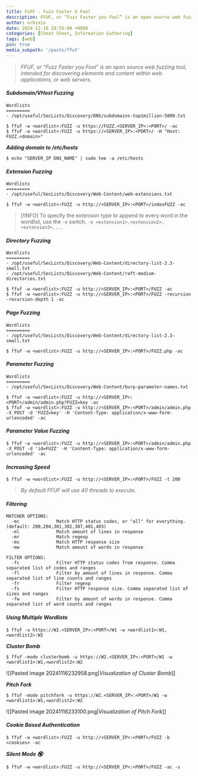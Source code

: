 ```yaml
---
title: FuFF - Fuzz Faster U Fool
description: FFUF, or “Fuzz Faster you Fool” is an open source web fuzzing tool, intended for discovering elements and content within web applications, or web servers..
author: orbixio
date: 2024-12-18 20:55:00 +0800
categories: [Cheat Sheet, Information Gathering]
tags: [web]
pin: true
media_subpath: '/posts/ffuf'
---
```


> *FFUF, or “Fuzz Faster you Fool” is an open source web fuzzing tool, intended for discovering elements and content within web applications, or web servers.*

#### ***Subdomain/VHost Fuzzing***

```shell
Wordlists
=========
- /opt/useful/SecLists/Discovery/DNS/subdomains-top1million-5000.txt

$ ffuf -w <wordlist>:FUZZ -u https://FUZZ.<SERVER_IP>:<PORT>/ -ac
$ ffuf -w <wordlist>:FUZZ -u https://<SERVER_IP>:<PORT>/ -H "Host: FUZZ.<domain>"
```

***Adding domain to /etc/hosts***

```shell
$ echo "SERVER_IP DNS_NAME" | sudo tee -a /etc/hosts
```

#### ***Extension Fuzzing***

```shell
Wordlists
=========
- /opt/useful/SecLists/Discovery/Web-Content/web-extensions.txt

$ ffuf -w <wordlist>:FUZZ -u http://<SERVER_IP>:<PORT>/indexFUZZ -ac 
```

> [!INFO] 
> To specify the extension type to append to every word in the wordlist, use the `-e` switch.
> `-e <extension1>,<extension2>,<extension3>,...`

#### ***Directory Fuzzing***

```shell
Wordlists
=========
- /opt/useful/SecLists/Discovery/Web-Content/directory-list-2.3-small.txt
- /opt/useful/SecLists/Discovery/Web-Content/raft-medium-directories.txt

$ ffuf -w <wordlist>:FUZZ -u http://<SERVER_IP>:<PORT>/FUZZ -ac
$ ffuf -w <wordlist>:FUZZ -u http://<SERVER_IP>:<PORT>/FUZZ -recursion -recursion-depth 1 -ac
```

#### ***Page Fuzzing***

```shell
Wordlists
=========
- /opt/useful/SecLists/Discovery/Web-Content/directory-list-2.3-small.txt

$ ffuf -w <wordlist>:FUZZ -u http://<SERVER_IP>:<PORT>/FUZZ.php -ac
```

#### ***Parameter Fuzzing***

```shell
Wordlists
=========
- /opt/useful/SecLists/Discovery/Web-Content/burp-parameter-names.txt

$ ffuf -w <wordlist>:FUZZ -u http://<SERVER_IP>:<PORT>/admin/admin.php?FUZZ=key -ac
$ ffuf -w <wordlist>:FUZZ -u http://<SERVER_IP>:<PORT>/admin/admin.php -X POST -d 'FUZZ=key' -H 'Content-Type: application/x-www-form-urlencoded' -ac
```

#### ***Parameter Value Fuzzing***

```shell
$ ffuf -w <wordlist>:FUZZ -u http://<SERVER_IP>:<PORT>/admin/admin.php -X POST -d 'id=FUZZ' -H 'Content-Type: application/x-www-form-urlencoded' -ac
```

#### ***Increasing Speed***

```shell
$ ffuf -w <wordlist>:FUZZ -u http://<SERVER_IP>:<PORT>/FUZZ -t 200
```

> *By default FFUF will use 40 threads to execute.*

#### ***Filtering***

```shell
MATCHER OPTIONS:
  -mc              Match HTTP status codes, or "all" for everything. (default: 200,204,301,302,307,401,403)
  -ml              Match amount of lines in response
  -mr              Match regexp
  -ms              Match HTTP response size
  -mw              Match amount of words in response

FILTER OPTIONS:
  -fc              Filter HTTP status codes from response. Comma separated list of codes and ranges
  -fl              Filter by amount of lines in response. Comma separated list of line counts and ranges
  -fr              Filter regexp
  -fs              Filter HTTP response size. Comma separated list of sizes and ranges
  -fw              Filter by amount of words in response. Comma separated list of word counts and ranges
```

#### ***Using Multiple Wordlists***

```shell
$ ffuf -u https://W2.<SERVER_IP>:<PORT>/W1 -w <wordlist1>:W1,<wordlist2>:W2
```

***Cluster Bomb***

```shell
$ ffuf -mode clusterbomb -u https://W2.<SERVER_IP>:<PORT>/W1 -w <wordlist1>:W1,<wordlist2>:W2
```

![[Pasted image 20241116232958.png|*Visualization of Cluster Bomb*]]

***Pitch Fork***

```shell
$ ffuf -mode pitchfork -u https://W2.<SERVER_IP>:<PORT>/W1 -w <wordlist1>:W1,<wordlist2>:W2
```

![[Pasted image 20241116233100.png|*Visualization of Pitch Fork*]]
#### ***Cookie Based Authentication***

```shell
$ ffuf -w <wordlist>:FUZZ -u http://<SERVER_IP>:<PORT>/FUZZ -b <cookies> -ac
```

***Silent Mode 🔇***

```shell
$ ffuf -w <wordlist>:FUZZ -u http://<SERVER_IP>:<PORT>/FUZZ -ac -s
```
